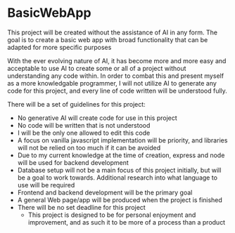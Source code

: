 # BasicWebApp
 This project will be created without the assistance of AI in any form. The goal is to create a basic web app with broad functionality that can be adapted for more specific purposes

With the ever evolving nature of AI, it has become more and more easy and acceptable to use AI to create some or all of a project without understanding any code within. In order to combat this and present myself as a more knowledgable programmer, I will not utilize AI to generate any code for this project, and every line of code written will be understood fully.

There will be a set of guidelines for this project:
- No generative AI will create code for use in this project
- No code will be written that is not understood
- I will be the only one allowed to edit this code
- A focus on vanilla javascript implementation will be priority, and libraries will not be relied on too much if it can be avoided
- Due to my current knowledge at the time of creation, express and node will be used for backend development
- Database setup will not be a main focus of this project initially, but will be a goal to work towards. Additional research into what language to use will be required
- Frontend and backend development will be the primary goal
- A general Web page/app will be produced when the project is finished
- There will be no set deadline for this project
    - This project is designed to be for personal enjoyment and improvement, and as such it to be more of a process than a product
